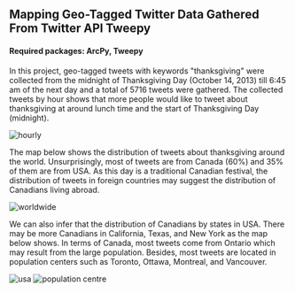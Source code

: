 ## Mapping Geo-Tagged Twitter Data Gathered From Twitter API Tweepy

#### Required packages: ArcPy, Tweepy

In this project, geo-tagged tweets with keywords "thanksgiving" were collected from the midnight of Thanksgiving Day (October 14, 2013) till 6:45 am of the next day and a total of 5716 tweets were gathered.
The collected tweets by hour shows that more people would like to tweet about thanksgiving at around lunch time and the start of Thanksgiving Day (midnight).

![hourly](https://github.com/wajuqi/Mapping-GeoTagged-Twitter-Data-with-Tweepy/blob/master/figures/tweets_houly.png)

The map below shows the distribution of tweets about thanksgiving around the world. Unsurprisingly, most of tweets are from Canada (60%) and 35% of them are from USA. As this day is a traditional Canadian festival, the distribution of tweets in foreign countries may suggest the distribution of Canadians living abroad.

![worldwide](https://github.com/wajuqi/Mapping-GeoTagged-Twitter-Data-with-Tweepy/blob/master/figures/tweets_worldwide.png)

We can also infer that the distribution of Canadians by states in USA. There may be more Canadians in California, Texas, and New York as the map below shows. In terms of Canada, most tweets come from Ontario which may result from the large population. Besides, most tweets are located in population centers such as Toronto, Ottawa, Montreal, and Vancouver.

![usa](https://github.com/wajuqi/Mapping-GeoTagged-Twitter-Data-with-Tweepy/blob/master/figures/tweets_usa.png)
![population centre](https://github.com/wajuqi/Mapping-GeoTagged-Twitter-Data-with-Tweepy/blob/master/figures/tweets_population_centres.png)

